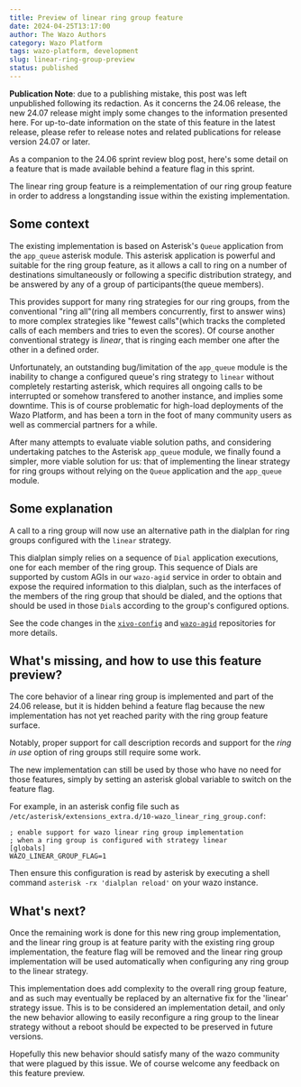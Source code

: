 ```yaml
---
title: Preview of linear ring group feature
date: 2024-04-25T13:17:00
author: The Wazo Authors
category: Wazo Platform
tags: wazo-platform, development
slug: linear-ring-group-preview
status: published
---
```


**Publication Note**: due to a publishing mistake, this post was left unpublished following its redaction. As it concerns the 24.06 release, the new 24.07 release might imply some changes to the information presented here.
For up-to-date information on the state of this feature in the latest release, please refer to release notes and related publications for release version 24.07 or later.

As a companion to the 24.06 sprint review blog post, here's some detail on a feature that is made available behind a feature flag in this sprint.

The linear ring group feature is a reimplementation of our ring group feature in order to address a longstanding issue within the existing implementation.

## Some context

The existing implementation is based on Asterisk's `Queue` application from the `app_queue` asterisk module.
This asterisk application is powerful and suitable for the ring group feature, as it allows a call to ring on a number of destinations simultaneously or following a specific distribution strategy, and be answered by any of a group of participants(the queue members).

This provides support for many ring strategies for our ring groups, from the conventional "ring all"(ring all members concurrently, first to answer wins) to more complex strategies like "fewest calls"(which tracks the completed calls of each members and tries to even the scores).
Of course another conventional strategy is _linear_, that is ringing each member one after the other in a defined order.

Unfortunately, an outstanding bug/limitation of the `app_queue` module is the inability to change a configured queue's ring strategy to `linear` without completely restarting asterisk, which requires all ongoing calls to be interrupted or somehow transfered to another instance, and implies some downtime.
This is of course problematic for high-load deployments of the Wazo Platform, and has been a torn in the foot of many community users as well as commercial partners for a while.

After many attempts to evaluate viable solution paths, and considering undertaking patches to the Asterisk `app_queue` module, we finally found a simpler, more viable solution for us: that of implementing the linear strategy for ring groups without relying on the `Queue` application and the `app_queue` module.

## Some explanation

A call to a ring group will now use an alternative path in the dialplan for ring groups configured with the `linear` strategy.

This dialplan simply relies on a sequence of `Dial` application executions, one for each member of the ring group. This sequence of Dials are supported by custom AGIs in our `wazo-agid` service in order to obtain and expose the required information to this dialplan, such as the interfaces of the members of the ring group that should be dialed, and the options that should be used in those `Dial`s according to the group's configured options.

See the code changes in the [`xivo-config`](https://github.com/wazo-platform/xivo-config/compare/wazo-24.05...wazo-24.06) and [`wazo-agid`](https://github.com/wazo-platform/wazo-agid/compare/wazo-24.05...wazo-24.06) repositories for more details.

## What's missing, and how to use this feature preview?

The core behavior of a linear ring group is implemented and part of the 24.06 release, but it is hidden behind a feature flag because the new implementation has not yet reached parity with the ring group feature surface.

Notably, proper support for call description records and support for the _ring in use_ option of ring groups still require some work.

The new implementation can still be used by those who have no need for those features, simply by setting an asterisk global variable to switch on the feature flag.

For example, in an asterisk config file such as `/etc/asterisk/extensions_extra.d/10-wazo_linear_ring_group.conf`:

```
; enable support for wazo linear ring group implementation
; when a ring group is configured with strategy linear
[globals]
WAZO_LINEAR_GROUP_FLAG=1
```

Then ensure this configuration is read by asterisk by executing a shell command `asterisk -rx 'dialplan reload'` on your wazo instance.

## What's next?

Once the remaining work is done for this new ring group implementation, and the linear ring group is at feature parity with the existing ring group implementation, the feature flag will be removed and the linear ring group implementation will be used automatically when configuring any ring group to the linear strategy.

This implementation does add complexity to the overall ring group feature, and as such may eventually be replaced by an alternative fix for the 'linear' strategy issue.
This is to be considered an implementation detail, and only the new behavior allowing to easily reconfigure a ring group to the linear strategy without a reboot should be expected to be preserved in future versions.

Hopefully this new behavior should satisfy many of the wazo community that were plagued by this issue.
We of course welcome any feedback on this feature preview.
